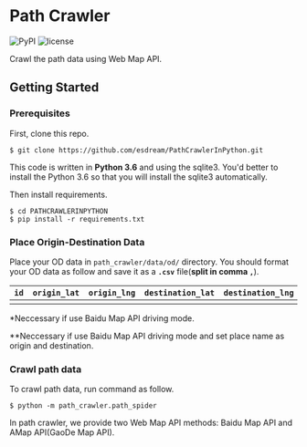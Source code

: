 # Path Crawler

![PyPI](https://img.shields.io/pypi/pyversions/Django.svg)
![license](https://img.shields.io/github/license/mashape/apistatus.svg)

Crawl the path data using Web Map API.

## Getting Started

### Prerequisites

First, clone this repo.
```shell
$ git clone https://github.com/esdream/PathCrawlerInPython.git
``` 

This code is written in **Python 3.6** and using the sqlite3. You'd better to install the Python 3.6 so that you will install the sqlite3 automatically.

Then install requirements.
```shell
$ cd PATHCRAWLERINPYTHON
$ pip install -r requirements.txt
```

### Place Origin-Destination Data

Place your OD data in `path_crawler/data/od/` directory.
You should format your OD data as follow and save it as a **`.csv`** file(**split in comma `,`**).

|`id`|`origin_lat`|`origin_lng`|`destination_lat`|`destination_lng`|`origin**`|`destination**`|`origin_region*`|`destination_region*`|
|---|---|---|---|---|---|---|---|---|
||||||||||

*Neccessary if use Baidu Map API driving mode.

**Neccessary if use Baidu Map API driving mode and set place name as origin and destination.

### Crawl path data

To crawl path data, run command as follow.
```shell
$ python -m path_crawler.path_spider
```

In path crawler, we provide two Web Map API methods: Baidu Map API and AMap API(GaoDe Map API). 